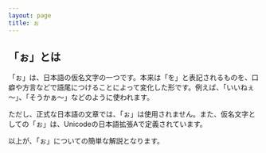 ```yaml
---
layout: page
title: ぉ
---
```

## 「ぉ」とは

「ぉ」は、日本語の仮名文字の一つです。本来は「を」と表記されるものを、口癖や方言などで語尾につけることによって変化した形です。例えば、「いいねぇ～」、「そうかぁ～」などのように使われます。

ただし、正式な日本語の文章では、「ぉ」は使用されません。また、仮名文字としての「ぉ」は、Unicodeの日本語拡張Aで定義されています。

以上が、「ぉ」についての簡単な解説となります。
